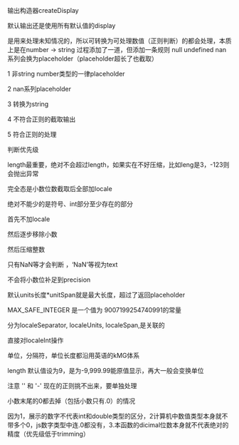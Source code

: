 输出构造器createDisplay

默认输出还是使用所有默认值的display





是用来处理未知情况的，所以可转换为可处理数值（正则判断）的都会处理，本质上是在number -> string 过程添加了一道，但添加一条规则 null undefined nan系列会换为placeholder（placeholder超长了也截取）

1 非string number类型的一律placeholder

2 nan系列placeholder

3 转换为string

4 不符合正则的截取输出

5 符合正则的处理



判断优先级

length最重要，绝对不会超过length，如果实在不好压缩，比如leng是3，-123则会抛出异常

完全态是小数位数截取后全部加locale

绝对不能少的是符号、int部分至少存在的部分



首先不加locale

然后逐步移除小数

然后压缩整数



只有NaN等才会判断 ，‘NaN’等视为text

不会将小数位补足到precision

默认units长度*unitSpan就是最大长度，超过了返回placeholder

MAX_SAFE_INTEGER 是一个值为 9007199254740991的常量



分为localeSeparator, localeUnits, localeSpan,是关联的

直接对localeInt操作



单位，分隔符，单位长度都沿用英语的kMG体系



length 默认值设为9，是为-9,999.99能原值显示，再大一般会变换单位



注意 '' 和 '-' 现在的正则挑不出来，要单独处理



小数末尾的0都去掉（包括小数只有.0）的情况

因为1，展示的数字不代表int和double类型的区分，2计算机中数值类型本身就不带多个0，js数字类型中连.0都没有，3.本函数的dicimal位数本身就不代表绝对的精度（优先级低于trimming）